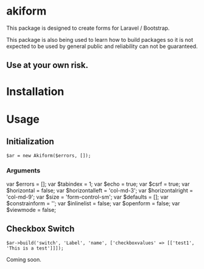 # akiform

This package is designed to create forms for Laravel / Bootstrap. 

This package is also being used to learn how to build packages so it is not expected to be used by general public and reliability can not be guaranteed.

## Use at your own risk.

# Installation

# Usage

## Initialization

```
$ar = new Akiform($errors, []);
```

### Arguments

var $errors = [];
var $tabindex = 1;
var $echo = true;
var $csrf = true;
var $horizontal = false;
var $horizontalleft = 'col-md-3';
var $horizontalright = 'col-md-9';
var $size = 'form-control-sm';
var $defaults = [];
var $constrainform = '';
var $inlinelist = false;
var $openform = false;
var $viewmode = false;

## Checkbox Switch

```
$ar->build('switch', 'Label', 'name', ['checkboxvalues' => [['test1', 'This is a test']]]);
```

Coming soon.
